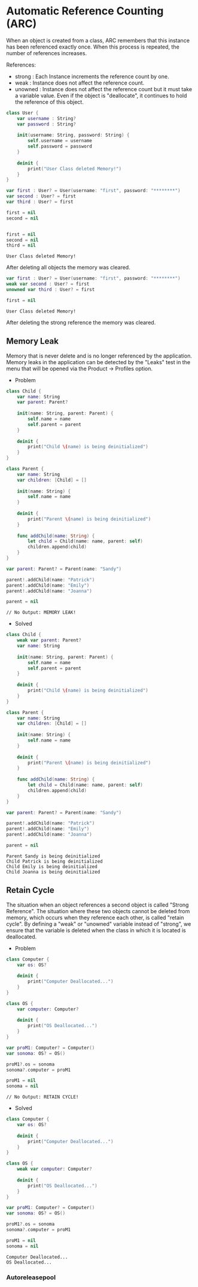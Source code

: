 # Automatic Reference Counting (ARC)
When an object is created from a class, ARC remembers that this instance has been referenced exactly once. When this process is repeated, the number of references increases.

References:
- strong : Each Instance increments the reference count by one.
- weak : Instance does not affect the reference count.
- unowned : Instance does not affect the reference count but it must take a variable value. Even if the object is "deallocate", it continues to hold the reference of this object.

```swift
class User {
    var username : String?
    var password : String?
    
    init(username: String, password: String) {
        self.username = username
        self.password = password
    }
    
    deinit {
        print("User Class deleted Memory!")
    }
}
```

```swift
var first : User? = User(username: "first", password: "********")
var second : User? = first
var third : User? = first
```
```swift
first = nil
second = nil
```
```

```

```swift
first = nil
second = nil
third = nil
```
```
User Class deleted Memory!
```
After deleting all objects the memory was cleared.

```swift
var first : User? = User(username: "first", password: "********")
weak var second : User? = first
unowned var third : User? = first
```
```swift
first = nil
```
```
User Class deleted Memory!
```
After deleting the strong reference the memory was cleared.

## Memory Leak 
Memory that is never delete and is no longer referenced by the application. Memory leaks in the application can be detected by the "Leaks" test in the menu that will be opened via the Product -> Profiles option.

- Problem
```swift
class Child {
    var name: String
    var parent: Parent?
    
    init(name: String, parent: Parent) {
        self.name = name
        self.parent = parent
    }
  
    deinit {
        print("Child \(name) is being deinitialized")
    }
}

class Parent {
    var name: String
    var children: [Child] = []
  
    init(name: String) {
        self.name = name
    }
    
    deinit {
        print("Parent \(name) is being deinitialized")
    }
    
    func addChild(name: String) {
        let child = Child(name: name, parent: self)
        children.append(child)
    }
}

var parent: Parent? = Parent(name: "Sandy")

parent!.addChild(name: "Patrick")
parent!.addChild(name: "Emily")
parent!.addChild(name: "Joanna")

parent = nil
```
```
// No Output: MEMORY LEAK!
```

- Solved
```swift
class Child {
    weak var parent: Parent?
    var name: String
  
    init(name: String, parent: Parent) {
        self.name = name
        self.parent = parent
    }
  
    deinit {
        print("Child \(name) is being deinitialized")
    }
}

class Parent {
    var name: String
    var children: [Child] = []
  
    init(name: String) {
        self.name = name
    }
    
    deinit {
        print("Parent \(name) is being deinitialized")
    }
    
    func addChild(name: String) {
        let child = Child(name: name, parent: self)
        children.append(child)
    }
}

var parent: Parent? = Parent(name: "Sandy")

parent!.addChild(name: "Patrick")
parent!.addChild(name: "Emily")
parent!.addChild(name: "Joanna")

parent = nil
```
```
Parent Sandy is being deinitialized
Child Patrick is being deinitialized
Child Emily is being deinitialized
Child Joanna is being deinitialized
```

## Retain Cycle
The situation when an object references a second object is called "Strong Reference". The situation where these two objects cannot be deleted from memory, which occurs when they reference each other, is called "retain cycle". By defining a "weak" or "unowned" variable instead of "strong", we ensure that the variable is deleted when the class in which it is located is deallocated.

- Problem
```swift
class Computer {
    var os: OS?
    
    deinit {
        print("Computer Deallocated...")
    }
}

class OS {
    var computer: Computer?
    
    deinit {
        print("OS Deallocated...")
    }
}

var proM1: Computer? = Computer()
var sonoma: OS? = OS()

proM1?.os = sonoma
sonoma?.computer = proM1

proM1 = nil
sonoma = nil
```
```
// No Output: RETAIN CYCLE!
```

- Solved
```swift
class Computer {
    var os: OS?
    
    deinit {
        print("Computer Deallocated...")
    }
}

class OS {
    weak var computer: Computer?
    
    deinit {
        print("OS Deallocated...")
    }
}

var proM1: Computer? = Computer()
var sonoma: OS? = OS()

proM1?.os = sonoma
sonoma?.computer = proM1

proM1 = nil
sonoma = nil
```
```
Computer Deallocated...
OS Deallocated...
```

### Autoreleasepool 
```swift
```
